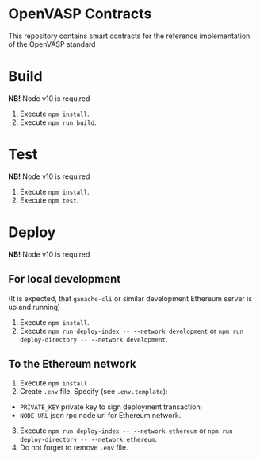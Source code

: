 # OpenVASP Contracts

This repository contains smart contracts for the reference implementation of the OpenVASP standard

# Build

**NB!** Node v10 is required

1. Execute `npm install`.
2. Execute `npm run build`.

# Test

**NB!** Node v10 is required

1. Execute `npm install`.
2. Execute `npm test`.

# Deploy

**NB!** Node v10 is required

## For local development

(It is expected, that `ganache-cli` or similar development Ethereum server is up and running)

1. Execute `npm install`.
2. Execute `npm run deploy-index -- --network development` or `npm run deploy-directory -- --network development`.

## To the Ethereum network

1. Execute `npm install`
2. Create `.env` file. Specify (see `.env.template`):
  - `PRIVATE_KEY` private key to sign deployment transaction;
  - `NODE_URL` json rpc node url for Ethereum network. 
3. Execute `npm run deploy-index -- --network ethereum` or `npm run deploy-directory -- --network ethereum`.
4. Do not forget to remove `.env` file.